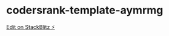 # codersrank-template-aymrmg

[Edit on StackBlitz ⚡️](https://stackblitz.com/edit/codersrank-template-aymrmg)